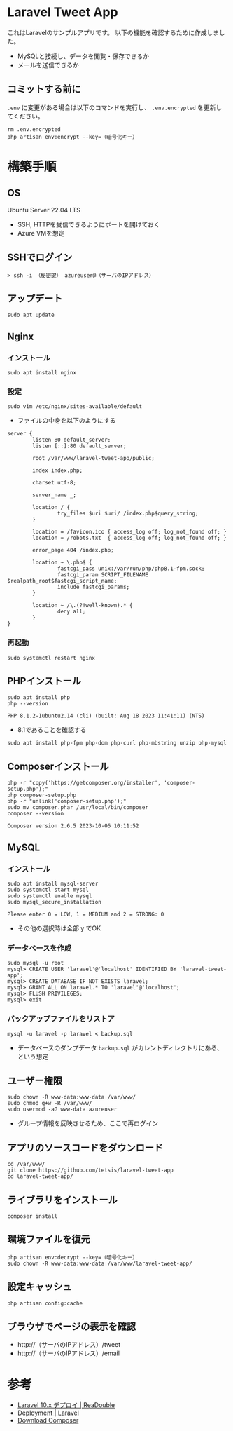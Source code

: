 # Laravel Tweet App
これはLaravelのサンプルアプリです。
以下の機能を確認するために作成しました。
- MySQLと接続し、データを閲覧・保存できるか
- メールを送信できるか

## コミットする前に
`.env` に変更がある場合は以下のコマンドを実行し、 `.env.encrypted` を更新してください。
```
rm .env.encrypted
php artisan env:encrypt --key=（暗号化キー）
```

# 構築手順
## OS
Ubuntu Server 22.04 LTS
- SSH, HTTPを受信できるようにポートを開けておく
- Azure VMを想定

## SSHでログイン
```
> ssh -i （秘密鍵） azureuser@（サーバのIPアドレス）
```

## アップデート
```
sudo apt update
```

## Nginx
### インストール
```
sudo apt install nginx
```

### 設定
```
sudo vim /etc/nginx/sites-available/default
```

- ファイルの中身を以下のようにする
```
server {
        listen 80 default_server;
        listen [::]:80 default_server;

        root /var/www/laravel-tweet-app/public;

        index index.php;

        charset utf-8;

        server_name _;

        location / {
                try_files $uri $uri/ /index.php$query_string;
        }

        location = /favicon.ico { access_log off; log_not_found off; }
        location = /robots.txt  { access_log off; log_not_found off; }

        error_page 404 /index.php;

        location ~ \.php$ {
                fastcgi_pass unix:/var/run/php/php8.1-fpm.sock;
                fastcgi_param SCRIPT_FILENAME $realpath_root$fastcgi_script_name;
                include fastcgi_params;
        }

        location ~ /\.(?!well-known).* {
                deny all;
        }
}
```

### 再起動
```
sudo systemctl restart nginx
```

## PHPインストール
```
sudo apt install php
php --version
```

```
PHP 8.1.2-1ubuntu2.14 (cli) (built: Aug 18 2023 11:41:11) (NTS)
```
- 8.1であることを確認する

```
sudo apt install php-fpm php-dom php-curl php-mbstring unzip php-mysql
```

## Composerインストール
```
php -r "copy('https://getcomposer.org/installer', 'composer-setup.php');"
php composer-setup.php
php -r "unlink('composer-setup.php');"
sudo mv composer.phar /usr/local/bin/composer
composer --version
```

```
Composer version 2.6.5 2023-10-06 10:11:52
```

## MySQL
### インストール
```
sudo apt install mysql-server
sudo systemctl start mysql
sudo systemctl enable mysql
sudo mysql_secure_installation
```

```
Please enter 0 = LOW, 1 = MEDIUM and 2 = STRONG: 0
```
- その他の選択時は全部 y でOK

### データベースを作成
```
sudo mysql -u root
mysql> CREATE USER 'laravel'@'localhost' IDENTIFIED BY 'laravel-tweet-app';
mysql> CREATE DATABASE IF NOT EXISTS laravel;
mysql> GRANT ALL ON laravel.* TO 'laravel'@'localhost';
mysql> FLUSH PRIVILEGES;
mysql> exit
```

### バックアップファイルをリストア
```
mysql -u laravel -p laravel < backup.sql
```
- データベースのダンプデータ `backup.sql` がカレントディレクトリにある、という想定

## ユーザー権限
```
sudo chown -R www-data:www-data /var/www/
sudo chmod g+w -R /var/www/
sudo usermod -aG www-data azureuser
```

- グループ情報を反映させるため、ここで再ログイン

## アプリのソースコードをダウンロード
```
cd /var/www/
git clone https://github.com/tetsis/laravel-tweet-app
cd laravel-tweet-app/
```

## ライブラリをインストール
```
composer install
```

## 環境ファイルを復元
```
php artisan env:decrypt --key=（暗号化キー）
sudo chown -R www-data:www-data /var/www/laravel-tweet-app/
```

## 設定キャッシュ
```
php artisan config:cache
```

## ブラウザでページの表示を確認
- http://（サーバのIPアドレス）/tweet
- http://（サーバのIPアドレス）/email

# 参考
- [Laravel 10.x デプロイ | ReaDouble](https://readouble.com/laravel/10.x/ja/deployment.html)
- [Deployment | Laravel](https://laravel.com/docs/10.x/deployment)
- [Download Composer](https://getcomposer.org/download/)